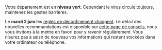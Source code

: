 Votre département est en **niveau vert**. Cependant le virus circule toujours, maintenez les gestes barrières.

Le **mardi 2 juin** les [règles de déconfinement changent](https://www.gouvernement.fr/info-coronavirus). Le détail des nouvelles recommandations est disponible sur [cette page de conseils](https://www.gouvernement.fr/sites/default/files/cimages/infog_deconfinement.jpg), nous vous invitons à la mettre en favori pour y revenir régulièrement. Vous n’aurez pas à saisir de nouveau vos informations qui restent stockées dans votre ordinateur ou téléphone.
